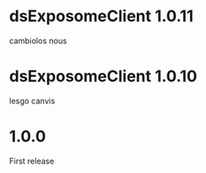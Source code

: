 # dsExposomeClient 1.0.11

cambiolos nous

# dsExposomeClient 1.0.10

lesgo canvis 

# 1.0.0

First release
